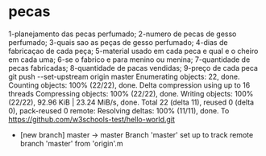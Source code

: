 # pecas
1-planejamento das pecas perfumado;
2-numero de pecas de gesso perfumado;
3-quais sao as peças de gesso perfumado; 
4-dias de fabricaçao de cada peça;
5-material usado em cada peca e qual e o cheiro em cada uma;
6-se o fabrico e para menino ou menina;
7-quantidade de pecas fabricadas;
8-quantidade de pacas vendidas;
9-preço de cada peca 
git push --set-upstream origin master
Enumerating objects: 22, done.
Counting objects: 100% (22/22), done.
Delta compression using up to 16 threads
Compressing objects: 100% (22/22), done.
Writing objects: 100% (22/22), 92.96 KiB | 23.24 MiB/s, done.
Total 22 (delta 11), reused 0 (delta 0), pack-reused 0
remote: Resolving deltas: 100% (11/11), done.
To https://github.com/w3schools-test/hello-world.git
 * [new branch]      master -> master
Branch 'master' set up to track remote branch 'master' from 'origin'.m



